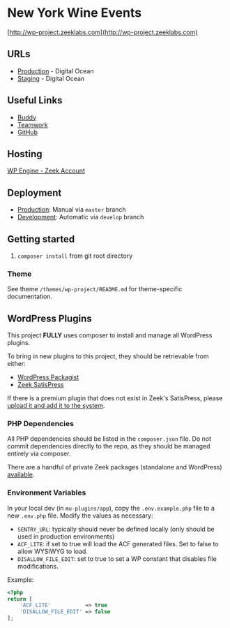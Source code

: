 # New York Wine Events
[http://wp-project.zeeklabs.com](http://wp-project.zeeklabs.com)

## URLs
* [Production](http://wp-project.zeeklabs.com) - Digital Ocean
* [Staging](http://stage.wp-project.zeeklabs.com) - Digital Ocean

## Useful Links
* [Buddy](https://app.buddy.works/zeek)
* [Teamwork](https://support.zeek.com/)
* [GitHub](https://github.com/ZeekInteractive/)

## Hosting
[WP Engine - Zeek Account](https://my.wpengine.com/installs/zeekint)

## Deployment
- [Production](https://app.buddy.works/zeek): Manual via `master` branch
- [Development](https://app.buddy.works/zeek): Automatic via `develop` branch

## Getting started
1. `composer install` from git root directory

### Theme
See theme `/themes/wp-project/README.md` for theme-specific documentation.

## WordPress Plugins
This project **FULLY** uses composer to install and manage all WordPress plugins.

To bring in new plugins to this project, they should be retrievable from either:
* [WordPress Packagist](https://wpackagist.org/)
* [Zeek SatisPress](https://wpp.zeeklabs.com/wp-admin/options-general.php?page=satispress#satispress-packages)

If there is a premium plugin that does not exist in Zeek's SatisPress, please [upload it and add it to the system](https://wpp.zeeklabs.com/wp-admin/plugin-install.php).

### PHP Dependencies
All PHP dependencies should be listed in the `composer.json` file. Do not commit dependencies directly to the repo, as they should be managed entirely via composer.

There are a handful of private Zeek packages (standalone and WordPress) [available](https://packages.zeeklabs.com/).

### Environment Variables
In your local dev (in `mu-plugins/app`), copy the `.env.example.php` file to a new `.env.php` file. Modify the values as necessary:
* `SENTRY_URL`: typically should never be defined locally (only should be used in production environments)
* `ACF_LITE`: if set to true will load the ACF generated files. Set to false to allow WYSIWYG to load.
* `DISALLOW_FILE_EDIT`: set to true to set a WP constant that disables file modifications.

Example:
```php
<?php
return [
    'ACF_LITE'           => true
    'DISALLOW_FILE_EDIT' => false
];
```
